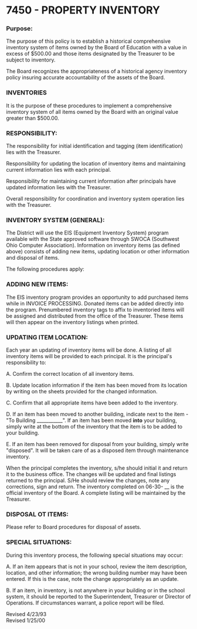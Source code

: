 7450 - PROPERTY INVENTORY
=========================

### Purpose:

The purpose of this policy is to establish a historical comprehensive
inventory system of items owned by the Board of Education with a value
in excess of \$500.00 and those items designated by the Treasurer to be
subject to inventory.

The Board recognizes the appropriateness of a historical agency
inventory policy insuring accurate accountability of the assets of the
Board.

### INVENTORIES

It is the purpose of these procedures to implement a comprehensive
inventory system of all items owned by the Board with an original value
greater than \$500.00.

### RESPONSIBILITY:

The responsibility for initial identification and tagging (item
identification) lies with the Treasurer.

Responsibility for updating the location of inventory items and
maintaining current information lies with each principal.

Responsibility for maintaining current information after principals have
updated information lies with the Treasurer.

Overall responsibility for coordination and inventory system operation
lies with the Treasurer.

### INVENTORY SYSTEM (GENERAL):

The District will use the EIS (Equipment Inventory System) program
available with the State approved software through SWOCA (Southwest Ohio
Computer Association). Information on inventory items (as defined above)
consists of adding new items, updating location or other information and
disposal of items.

The following procedures apply:

### ADDING NEW ITEMS:

The EIS inventory program provides an opportunity to add purchased items
while in INVOICE PROCESSING. Donated items can be added directly into
the program. Prenumbered inventory tags to affix to inventoried items
will be assigned and distributed from the office of the Treasurer. These
items will then appear on the inventory listings when printed.

### UPDATING ITEM LOCATION:

Each year an updating of inventory items will be done. A listing of all
inventory items will be provided to each principal. It is the
principal's responsibility to:

A. Confirm the correct location of all inventory items.

B. Update location information if the item has been moved from its
location by writing on the sheets provided for the changed information.

C. Confirm that all appropriate items have been added to the inventory.

D. If an item has been moved to another building, indicate next to the
item - "To Building \_\_\_\_\_\_\_\_\_\_\_". If an item has been moved
**into** your building, simply write at the bottom of the inventory that
the item is to be added to your building.

E. If an item has been removed for disposal from your building, simply
write "disposed". It will be taken care of as a disposed item through
maintenance inventory.

When the principal completes the inventory, s/he should initial it and
return it to the business office. The changes will be updated and final
listings returned to the principal. S/He should review the changes, note
any corrections, sign and return. The inventory completed on 06-30- \_\_
is the official inventory of the Board. A complete listing will be
maintained by the Treasurer.

### DISPOSAL OT ITEMS:

Please refer to Board procedures for disposal of assets.

### SPECIAL SITUATIONS:

During this inventory process, the following special situations may
occur:

A. If an item appears that is not in your school, review the item
description, location, and other information; the wrong building number
may have been entered. If this is the case, note the change
appropriately as an update.

B. If an item, in inventory, is not anywhere in your building or in the
school system, it should be reported to the Superintendent, Treasurer or
Director of Operations. If circumstances warrant, a police report will
be filed.

Revised 4/23/93\
 Revised 1/25/00

